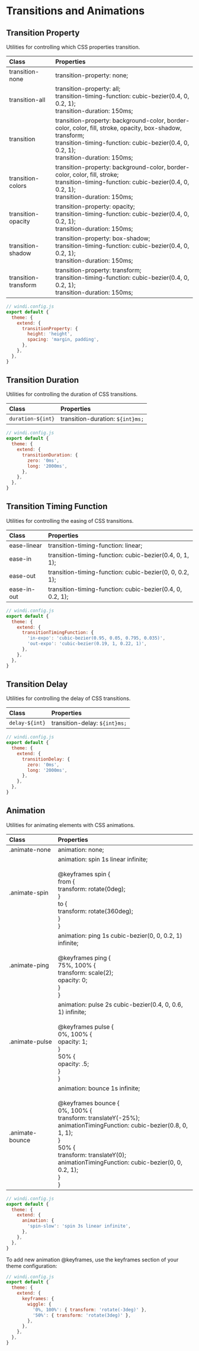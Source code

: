 # Transitions and Animations

## Transition Property

Utilities for controlling which CSS properties transition.

| Class | Properties |
| :---- | :--------- |
| transition-none | transition-property: none; |
| transition-all | transition-property: all;<br>transition-timing-function: cubic-bezier(0.4, 0, 0.2, 1);<br>transition-duration: 150ms; |
| transition | transition-property: background-color, border-color, color, fill, stroke, opacity, box-shadow, transform;<br>transition-timing-function: cubic-bezier(0.4, 0, 0.2, 1);<br>transition-duration: 150ms; |
| transition-colors | transition-property: background-color, border-color, color, fill, stroke;<br>transition-timing-function: cubic-bezier(0.4, 0, 0.2, 1);<br>transition-duration: 150ms; |
| transition-opacity | transition-property: opacity;<br>transition-timing-function: cubic-bezier(0.4, 0, 0.2, 1);<br>transition-duration: 150ms; |
| transition-shadow | transition-property: box-shadow;<br>transition-timing-function: cubic-bezier(0.4, 0, 0.2, 1);<br>transition-duration: 150ms; |
| transition-transform | transition-property: transform;<br>transition-timing-function: cubic-bezier(0.4, 0, 0.2, 1);<br>transition-duration: 150ms; |

<Customizing>

```js
// windi.config.js
export default {
  theme: {
    extend: {
      transitionProperty: {
        height: 'height',
        spacing: 'margin, padding',
      },
    },
  },
}
```

</Customizing>

## Transition Duration

Utilities for controlling the duration of CSS transitions.

| Class | Properties |
| :---- | :--------- |
| `duration-${int}` | transition-duration: `${int}ms;` |

<Customizing>

```js
// windi.config.js
export default {
  theme: {
    extend: {
      transitionDuration: {
        zero: '0ms',
        long: '2000ms',
      },
    },
  },
}
```

</Customizing>

## Transition Timing Function

Utilities for controlling the easing of CSS transitions.

| Class | Properties |
| :---- | :--------- |
| ease-linear | transition-timing-function: linear; |
| ease-in | transition-timing-function: cubic-bezier(0.4, 0, 1, 1); |
| ease-out | transition-timing-function: cubic-bezier(0, 0, 0.2, 1); |
| ease-in-out | transition-timing-function: cubic-bezier(0.4, 0, 0.2, 1); |

<Customizing>

```js
// windi.config.js
export default {
  theme: {
    extend: {
      transitionTimingFunction: {
        'in-expo': 'cubic-bezier(0.95, 0.05, 0.795, 0.035)',
        'out-expo': 'cubic-bezier(0.19, 1, 0.22, 1)',
      },
    },
  },
}
```

</Customizing>

## Transition Delay

Utilities for controlling the delay of CSS transitions.

| Class | Properties |
| :---- | :--------- |
| `delay-${int}` | transition-delay: `${int}ms;` |

<Customizing>

```js
// windi.config.js
export default {
  theme: {
    extend: {
      transitionDelay: {
        zero: '0ms',
        long: '2000ms',
      },
    },
  },
}
```

</Customizing>

## Animation

Utilities for animating elements with CSS animations.

| Class | Properties |
| :---- | :--------- |
| .animate-none | animation: none; |
| .animate-spin | animation: spin 1s linear infinite;<br><br>@keyframes spin {<br>  from {<br>    transform: rotate(0deg);<br>  }<br>  to {<br>    transform: rotate(360deg);<br>  }<br>} |
| .animate-ping | animation: ping 1s cubic-bezier(0, 0, 0.2, 1) infinite;<br><br>@keyframes ping {<br>  75%, 100% {<br>    transform: scale(2);<br>    opacity: 0;<br>  }<br>} |
| .animate-pulse | animation: pulse 2s cubic-bezier(0.4, 0, 0.6, 1) infinite;<br><br>@keyframes pulse {<br>  0%, 100% {<br>    opacity: 1;<br>  }<br>  50% {<br>    opacity: .5;<br>  }<br>} |
| .animate-bounce | animation: bounce 1s infinite;<br><br>@keyframes bounce {<br>  0%, 100% {<br>    transform: translateY(-25%);<br>    animationTimingFunction: cubic-bezier(0.8, 0, 1, 1);<br>  }<br>  50% {<br>    transform: translateY(0);<br>    animationTimingFunction: cubic-bezier(0, 0, 0.2, 1);<br>  }<br>} |

<Customizing>

```js
// windi.config.js
export default {
  theme: {
    extend: {
      animation: {
        'spin-slow': 'spin 3s linear infinite',
      },
    },
  },
}
```

To add new animation @keyframes, use the keyframes section of your theme configuration:

```js
// windi.config.js
export default {
  theme: {
    extend: {
      keyframes: {
        wiggle: {
          '0%, 100%': { transform: 'rotate(-3deg)' },
          '50%': { transform: 'rotate(3deg)' },
        },
      },
    },
  },
}
```

</Customizing>
